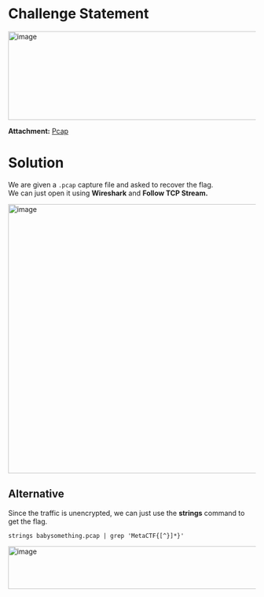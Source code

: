 # Challenge Statement
<img width="1112" height="180" alt="image" src="https://github.com/user-attachments/assets/0ae772c3-2fe8-4ecc-a8ca-39c92eb742ac" />

**Attachment:** [Pcap](https://github.com/harishkannan05/MetaCTF-Writeups/blob/b2af664ac06cd0a0570adf58f7a06c252c1fd9e2/August/Attachments/babysomething.pcap)

# Solution
We are given a `.pcap` capture file and asked to recover the flag.  
We can just open it using **Wireshark** and **Follow TCP Stream.**  

<img width="1273" height="547" alt="image" src="https://github.com/user-attachments/assets/04bd385a-2a9c-4df3-aee1-3c707bf0aba5" />


## Alternative
Since the traffic is unencrypted, we can just use the **strings** command to get the flag.  
```
strings babysomething.pcap | grep 'MetaCTF{[^}]*}'
```  
<img width="1015" height="87" alt="image" src="https://github.com/user-attachments/assets/84040962-9800-45c9-b6c3-2a2227fc8aec" />
